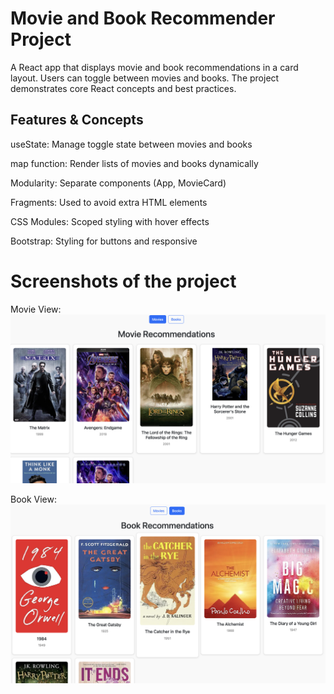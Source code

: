# Movie and Book Recommender Project

A React app that displays movie and book recommendations in a card layout. Users can toggle between movies and books. The project demonstrates core React concepts and best practices.

## Features & Concepts

useState: Manage toggle state between movies and books

map function: Render lists of movies and books dynamically

Modularity: Separate components (App, MovieCard)

Fragments: Used to avoid extra HTML elements

CSS Modules: Scoped styling with hover effects

Bootstrap: Styling for buttons and responsive

# Screenshots of the project

Movie View:
![Movies View](./image/image1.png)

Book View:
![Books View](./image/image2.png)
